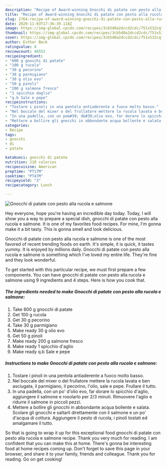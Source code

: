 ```yaml
---
description: "Recipe of Award-winning Gnocchi di patate con pesto alla rucola e salmone"
title: "Recipe of Award-winning Gnocchi di patate con pesto alla rucola e salmone"
slug: 1764-recipe-of-award-winning-gnocchi-di-patate-con-pesto-alla-rucola-e-salmone
date: 2020-11-03T17:36:39.118Z
image: https://img-global.cpcdn.com/recipes/3cb5d0a2dccd2cdc/751x532cq70/gnocchi-di-patate-con-pesto-alla-rucola-e-salmone-recipe-main-photo.jpg
thumbnail: https://img-global.cpcdn.com/recipes/3cb5d0a2dccd2cdc/751x532cq70/gnocchi-di-patate-con-pesto-alla-rucola-e-salmone-recipe-main-photo.jpg
cover: https://img-global.cpcdn.com/recipes/3cb5d0a2dccd2cdc/751x532cq70/gnocchi-di-patate-con-pesto-alla-rucola-e-salmone-recipe-main-photo.jpg
author: Esther Beck
ratingvalue: 4
reviewcount: 46552
recipeingredient:
- "600 g gnocchi di patate"
- "100 g rucola"
- "30 g pecorino"
- "30 g parmigiano"
- "30 g olio evo"
- "50 g pinoli"
- "200 g salmone fresco"
- "1 spicchio daglio"
- "q.b Sale e pepe"
recipeinstructions:
- "Tostare i pinoli in una pentola antiaderente a fuoco molto basso."
- "Nel boccale del mixer o del frullatore mettere la rucola lavata e ben asciugata, il parmigiano, il pecorino, l&#39;olio, sale e pepe. Frullare il tutto."
- "In una padella, con un po&#39; d&#39;olio evo, far dorare lo spicchio d&#39;aglio, aggiungere il salmone e rosolarlo per 2/3 minuti. Rimuovere l&#39;aglio e ridurre il salmone in piccoli pezzi."
- "Mettere a bollire gli gnocchi in abbondante acqua bollente e salata. Scolare gli gnocchi e saltarli direttamente con il salmone e un po&#39; d&#39;acqua di cottura. Aggiungere il pesto di rucola, i pinoli tostati ed amalgamare il tutto."
categories:
- Recipe
tags:
- gnocchi
- di
- patate

katakunci: gnocchi di patate 
nutrition: 218 calories
recipecuisine: American
preptime: "PT17M"
cooktime: "PT47M"
recipeyield: "3"
recipecategory: Lunch

---
```



![Gnocchi di patate con pesto alla rucola e salmone](https://img-global.cpcdn.com/recipes/3cb5d0a2dccd2cdc/751x532cq70/gnocchi-di-patate-con-pesto-alla-rucola-e-salmone-recipe-main-photo.jpg)

Hey everyone, hope you're having an incredible day today. Today, I will show you a way to prepare a special dish, gnocchi di patate con pesto alla rucola e salmone. It is one of my favorites food recipes. For mine, I'm gonna make it a bit tasty. This is gonna smell and look delicious.

Gnocchi di patate con pesto alla rucola e salmone is one of the most favored of recent trending foods on earth. It's simple, it is quick, it tastes yummy. It is enjoyed by millions daily. Gnocchi di patate con pesto alla rucola e salmone is something which I've loved my entire life. They're fine and they look wonderful.




To get started with this particular recipe, we must first prepare a few components. You can have gnocchi di patate con pesto alla rucola e salmone using 9 ingredients and 4 steps. Here is how you cook that.

<!--inarticleads1-->

##### The ingredients needed to make Gnocchi di patate con pesto alla rucola e salmone:

1. Take 600 g gnocchi di patate
1. Get 100 g rucola
1. Get 30 g pecorino
1. Take 30 g parmigiano
1. Make ready 30 g olio evo
1. Get 50 g pinoli
1. Make ready 200 g salmone fresco
1. Make ready 1 spicchio d&#39;aglio
1. Make ready q.b Sale e pepe




<!--inarticleads2-->

##### Instructions to make Gnocchi di patate con pesto alla rucola e salmone:

1. Tostare i pinoli in una pentola antiaderente a fuoco molto basso.
1. Nel boccale del mixer o del frullatore mettere la rucola lavata e ben asciugata, il parmigiano, il pecorino, l&#39;olio, sale e pepe. Frullare il tutto.
1. In una padella, con un po&#39; d&#39;olio evo, far dorare lo spicchio d&#39;aglio, aggiungere il salmone e rosolarlo per 2/3 minuti. Rimuovere l&#39;aglio e ridurre il salmone in piccoli pezzi.
1. Mettere a bollire gli gnocchi in abbondante acqua bollente e salata. Scolare gli gnocchi e saltarli direttamente con il salmone e un po&#39; d&#39;acqua di cottura. Aggiungere il pesto di rucola, i pinoli tostati ed amalgamare il tutto.




So that is going to wrap it up for this exceptional food gnocchi di patate con pesto alla rucola e salmone recipe. Thank you very much for reading. I am confident that you can make this at home. There's gonna be interesting food at home recipes coming up. Don't forget to save this page in your browser, and share it to your family, friends and colleague. Thank you for reading. Go on get cooking!
